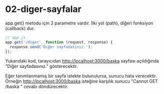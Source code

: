 # 02-diger-sayfalar

app.get() metodu için 2 parametre vardır. İlki yol (path), diğeri fonksiyon (callback) dur.
```js
// app.js
app.get('/diger', function (request, response) {
  response.send('Diğer sayfadasınız.');
});
```
Yukarıdaki kod, tarayıcıdan [http://localhost:3000/baska](http://localhost:3000/baska) sayfası açıldığında "Diğer sayfadasınız." gösterecektir.

Eğer tanımlanmamış bir sayfa istekte bulunulursa, sunucu hata verecektir. Örneğin [http://localhost:3000/baska](http://localhost:3000/baska) isteğine karşılık sunucu "Cannot GET /baska " cevabı döndürecektir.
